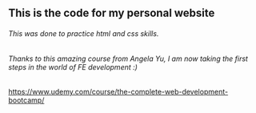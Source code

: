 ## This is the code for my personal website 

###### This was done to practice html and css skills. 

###### Thanks to this amazing course from Angela Yu, I am now taking the first steps in the world of FE development :)
https://www.udemy.com/course/the-complete-web-development-bootcamp/

